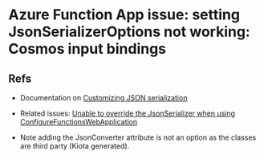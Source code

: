 # Azure Function App issue: setting JsonSerializerOptions not working: Cosmos input bindings


## Refs

- Documentation on [Customizing JSON serialization](https://learn.microsoft.com/en-us/azure/azure-functions/dotnet-isolated-process-guide?tabs=hostbuilder%2Cwindows#customizing-json-serialization)
- Related issues: [Unable to override the JsonSerializer when using ConfigureFunctionsWebApplication](https://github.com/Azure/azure-functions-dotnet-worker/issues/2131)

- Note adding the JsonConverter attribute is not an option as the classes are third party (Kiota generated).
